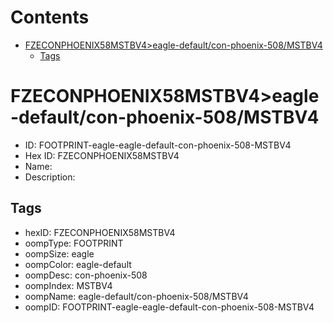 



Contents
========

* [FZECONPHOENIX58MSTBV4>eagle-default/con-phoenix-508/MSTBV4](#fzeconphoenix58mstbv4eagle-defaultcon-phoenix-508mstbv4)
	* [Tags](#tags)

# FZECONPHOENIX58MSTBV4>eagle-default/con-phoenix-508/MSTBV4

- ID: FOOTPRINT-eagle-eagle-default-con-phoenix-508-MSTBV4
- Hex ID: FZECONPHOENIX58MSTBV4
- Name: 
- Description: 

## Tags

- hexID: FZECONPHOENIX58MSTBV4
- oompType: FOOTPRINT
- oompSize: eagle
- oompColor: eagle-default
- oompDesc: con-phoenix-508
- oompIndex: MSTBV4
- oompName: eagle-default/con-phoenix-508/MSTBV4
- oompID: FOOTPRINT-eagle-eagle-default-con-phoenix-508-MSTBV4
